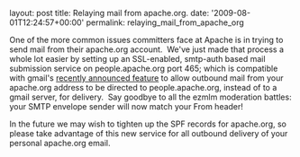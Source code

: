 
layout: post
title: Relaying mail from apache.org.
date: '2009-08-01T12:24:57+00:00'
permalink: relaying_mail_from_apache_org

<p>One of the more common issues committers face at Apache is in trying to send mail from their apache.org account.&nbsp; We've just made that process a whole lot easier by setting up an SSL-enabled, smtp-auth based mail submission service on people.apache.org port 465; which is compatible with gmail's <a href="http://gmailblog.blogspot.com/2009/07/send-mail-from-another-address-without.html">recently announced feature</a> to allow outbound mail from your apache.org address to be directed to people.apache.org, instead of to a gmail server, for delivery.&nbsp; Say goodbye to all the ezmlm moderation battles: your SMTP envelope sender will now match your From header!<br /></p><p>In the future we may wish to tighten up the SPF records for apache.org, so please take advantage of this new service for all outbound delivery of your personal apache.org email.<br />&nbsp;</p>
